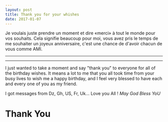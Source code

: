 ```yaml
---
layout: post
title: Thank you for your whishes
date: 2017-01-07
---
```

<p>
Je voulais juste prendre un moment et dire «merci» à tout le monde pour vos souhaits. 
Cela signifie beaucoup pour moi, vous avez pris le temps de me souhaiter un joyeux anniversaire, c'est une chance de d'avoir chacun de vous comme AMI. </p>
<hr> <hr>
<p>I just wanted to take a moment and say "thank you" to everyone for all 
of the birthday wishes. It means a lot to me that you all took time from 
your busy lives to wish me a happy birthday, and I feel very blessed to have 
each and every one of you as my friend.</p>
<p>I got messages from Dz, Gh, US, Fr, Uk... Love you All ! <em>May God Bless YoU</em> </p>
<h1 class='elegantshadow'>Thank You</h1>
